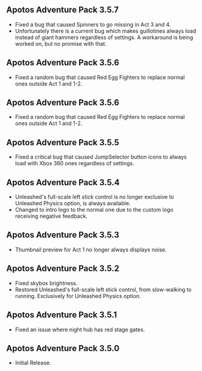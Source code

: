 ## Apotos Adventure Pack 3.5.7

- Fixed a bug that caused Spinners to go missing in Act 3 and 4.
- Unfortunately there is a current bug which makes guillotines always load instead of giant hammers regardless of settings. A workaround is being worked on, but no promise with that.

## Apotos Adventure Pack 3.5.6

- Fixed a random bug that caused Red Egg Fighters to replace normal ones outside Act 1 and 1-2.

## Apotos Adventure Pack 3.5.6

- Fixed a random bug that caused Red Egg Fighters to replace normal ones outside Act 1 and 1-2.


## Apotos Adventure Pack 3.5.5

- Fixed a critical bug that caused JumpSelector button icons to always load with Xbox 360 ones regardless of settings.


## Apotos Adventure Pack 3.5.4

- Unleashed's full-scale left stick control is no longer exclusive to Unleashed Physics option, is always available.
- Changed to intro logo to the normal one due to the custom logo receiving negative feedback.


## Apotos Adventure Pack 3.5.3

- Thumbnail preview for Act 1 no longer always displays noise.


## Apotos Adventure Pack 3.5.2

- Fixed skybox brightness.
- Restored Unleashed's full-scale left stick control, from slow-walking to running. Exclusively for Unleashed Physics option.


## Apotos Adventure Pack 3.5.1

- Fixed an issue where night hub has red stage gates.


## Apotos Adventure Pack 3.5.0

- Initial Release.




